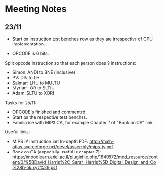 # Meeting Notes

## 23/11

- Start on instruction test benches now as they are irrespective of CPU implementation.

- OPCODE is 6 bits.

Split opcode instruction so that each person does 9 instructions:
- Simon: ANDI to BNE (inclusive)
- PV: DIV to LH
- Salman: LHU to MULTU
- Myriam: OR to SLTIU
- Adam: SLTU to XORI

Tasks for 25/11:
- OPCODE's finished and commented.
- Start on the respective test benches.
- Familiarise with MIPS CA, for example Chapter 7 of "Book on CA" link.

Useful links:
- MIPS IV Instruction Set In-depth PDF: http://math-atlas.sourceforge.net/devel/assembly/mips-iv.pdf.
- Book on CA (especially useful is chapter 7): https://moodlearn.ariel.ac.il/pluginfile.php/1649872/mod_resource/content/0/%5BDavid_Harris%2C_Sarah_Harris%5D_Digital_Design_and_Co%28b-ok.xyz%29.pdf